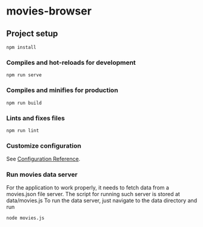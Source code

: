 # movies-browser

## Project setup
```
npm install
```

### Compiles and hot-reloads for development
```
npm run serve
```

### Compiles and minifies for production
```
npm run build
```

### Lints and fixes files
```
npm run lint
```

### Customize configuration
See [Configuration Reference](https://cli.vuejs.org/config/).

### Run movies data server
For the application to work properly, it needs to fetch data from a movies.json file server.
The script for running such server is stored at data/movies.js
To run the data server, just navigate to the data directory and run
```
node movies.js
```

